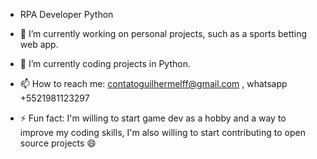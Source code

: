 - RPA Developer Python 

- 🔭 I’m currently working on personal projects, such as a sports betting web app.
  
- 🌱 I’m currently coding projects in Python.

- 📫 How to reach me: contatoguilhermelff@gmail.com , whatsapp +5521981123297

- ⚡ Fun fact: I'm willing to start game dev as a hobby and a way to improve my coding skills, I'm also willing to start contributing to open source projects 😄

  <!-- ![Top Langs](https://github-readme-stats.vercel.app/api/top-langs/?username=guilhermelff&layout=compact)) -->
